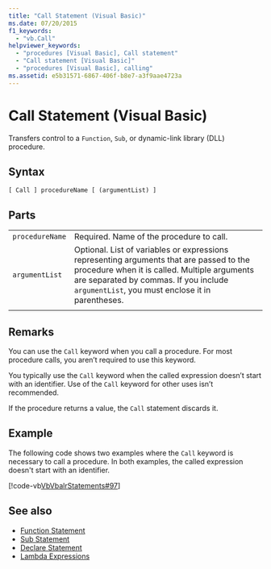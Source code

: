 ```yaml
---
title: "Call Statement (Visual Basic)"
ms.date: 07/20/2015
f1_keywords: 
  - "vb.Call"
helpviewer_keywords: 
  - "procedures [Visual Basic], Call statement"
  - "Call statement [Visual Basic]"
  - "procedures [Visual Basic], calling"
ms.assetid: e5b31571-6867-406f-b8e7-a3f9aae4723a
---
```

# Call Statement (Visual Basic)
Transfers control to a `Function`, `Sub`, or dynamic-link library (DLL) procedure.  
  
## Syntax  
  
```  
[ Call ] procedureName [ (argumentList) ]  
```  
  
## Parts  
|||
|---|---|
|`procedureName`|Required. Name of the procedure to call.|
|`argumentList`|Optional. List of variables or expressions representing arguments that are passed to the procedure when it is called. Multiple arguments are separated by commas. If you include `argumentList`, you must enclose it in parentheses.|
|||
  
## Remarks  
 You can use the `Call` keyword when you call a procedure. For most procedure calls, you aren’t required to use this  keyword.  
  
 You typically use the `Call` keyword when the called expression doesn’t start with an identifier. Use of the `Call` keyword for other uses isn’t recommended.  
  
 If the procedure returns a value, the `Call` statement discards it.  
  
## Example  
 The following code shows two examples where the `Call` keyword is necessary to call a procedure. In both examples, the called expression doesn't start with an identifier.  
  
 [!code-vb[VbVbalrStatements#97](~/samples/snippets/visualbasic/VS_Snippets_VBCSharp/VbVbalrStatements/VB/Class1.vb#97)]  
  
## See also

- [Function Statement](../../../visual-basic/language-reference/statements/function-statement.md)
- [Sub Statement](../../../visual-basic/language-reference/statements/sub-statement.md)
- [Declare Statement](../../../visual-basic/language-reference/statements/declare-statement.md)
- [Lambda Expressions](../../../visual-basic/programming-guide/language-features/procedures/lambda-expressions.md)
